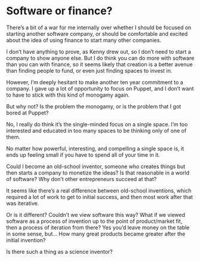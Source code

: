 # Software or finance?
There’s a bit of a war for me internally over whether I should be focused on starting another software company, or should be comfortable and excited about the idea of using finance to start many other companies.

I don’t have anything to prove, as Kenny drew out, so I don’t need to start a company to show anyone else. But I do think you can do more with software than you can with finance, so it seems likely that creation is a better avenue than finding people to fund, or even just finding spaces to invest in.

However, I’m deeply hesitant to make another ten year commitment to a company. I gave up a lot of opportunity to focus on Puppet, and I don’t want to have to stick with this kind of monogamy again.

But why not? Is the problem the monogamy, or is the problem that I got bored at Puppet?

No, I really do think it’s the single-minded focus on a single space. I’m too interested and educated in too many spaces to be thinking only of one of them.

No matter how powerful, interesting, and compelling a single space is, it ends up feeling small if you have to spend all of your time in it.

Could I become an old-school inventor, someone who creates things but then starts a company to monetize the ideas? Is that reasonable in a world of software? Why don’t other entrepreneurs succeed at that?

It seems like there’s a real difference between old-school inventions, which required a lot of work to get to initial success, and then most work after that was iterative.

Or is it different? Couldn’t we view software this way? What if we viewed software as a process of invention up to the point of product/market fit, then a process of iteration from there? Yes you’d leave money on the table in some sense, but… How many great products became greater after the initial invention?

Is there such a thing as a science inventor?